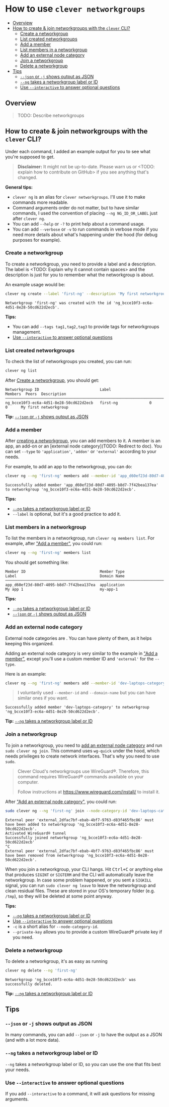 # How to use `clever networkgroups`

- [Overview](#overview)
- [How to create & join networkgroups with the `clever` CLI?](#how-to-create--join-networkgroups-with-the-clever-cli)
  - [Create a networkgroup](#create-a-networkgroup)
  - [List created networkgroups](#list-created-networkgroups)
  - [Add a member](#add-a-member)
  - [List members in a networkgroup](#list-members-in-a-networkgroup)
  - [Add an external node category](#add-an-external-node-category)
  - [Join a networkgroup](#join-a-networkgroup)
  - [Delete a networkgroup](#delete-a-networkgroup)
- [Tips](#tips)
  - [`--json` or `-j` shows output as JSON](#--json-or--j-shows-output-as-json)
  - [`--ng` takes a networkgroup label or ID](#--ng-takes-a-networkgroup-label-or-id)
  - [Use `--interactive` to answer optional questions](#use---interactive-to-answer-optional-questions)

## Overview

> TODO: Describe networkgroups

## How to create & join networkgroups with the `clever` CLI?

Under each command, I added an example output for you to see what you're supposed to get.

> **Disclaimer:** It might not be up-to-date. Please warn us or <TODO: explain how to contribute on GitHub> if you see anything that's changed.

**General tips:**

- `clever ng` is an alias for `clever networkgroups`. I'll use it to make commands more readable.
- Command arguments order do not matter, but to have similar commands, I used the convention of placing `--ng NG_ID_OR_LABEL` just after `clever ng`.
- You can add `--help` or `-?` to print help about a command usage.
- You can add `--verbose` or `-v` to run commands in verbose mode if you need more details about what's happening under the hood (for debug purposes for example).

### Create a networkgroup

To create a networkgroup, you need to provide a label and a description. The label is <TODO: Explain why it cannot contain spaces> and the description is just for you to remember what the networkgroup is about.

An example usage would be:

```sh
clever ng create --label 'first-ng' --description 'My first networkgroup'
```

```log
Networkgroup 'first-ng' was created with the id 'ng_bcce10f3-ec6a-4d51-8e28-50cd622d2ecb'.
```

**Tips:**

- You can add `--tags tag1,tag2,tag3` to provide tags for networkgroups management.
- [Use `--interactive` to answer optional questions](#use---interactive-to-answer-optional-questions)

### List created networkgroups

To check the list of networkgroups you created, you can run:

```sh
clever ng list
```

After [Create a networkgroup](#create-a-networkgroup), you should get:

```log
Networkgroup ID                           Label                 Members  Peers  Description
────────────────────────────────────────────────────────────────────────────────────────────────────────────────────────
ng_bcce10f3-ec6a-4d51-8e28-50cd622d2ecb   first-ng              0        0      My first networkgroup
```

**Tip:** [`--json` or `-j` shows output as JSON](#--json-or--j-shows-output-as-json)

### Add a member

After [creating a networkgroup](#create-a-networkgroup), you can add members to it. A member is an app, an add-on or an [external node category](TODO: Redirect to doc). You can set `--type` to `'application'`, `'addon'` or `'external'` according to your needs.

For example, to add an app to the networkgroup, you can do:

```sh
clever ng --ng 'first-ng' members add --member-id 'app_d60ef23d-80d7-4095-b8d7-7f42bea137ea' --type 'application' --domain-name 'my-app-1' --label 'My app 1'
```

```log
Successfully added member 'app_d60ef23d-80d7-4095-b8d7-7f42bea137ea' to networkgroup 'ng_bcce10f3-ec6a-4d51-8e28-50cd622d2ecb'.
```

**Tips:**

- [`--ng` takes a networkgroup label or ID](#--ng-takes-a-networkgroup-label-or-id)
- `--label` is optional, but it's a good practice to add it.

### List members in a networkgroup

To list the members in a networkgroup, run `clever ng members list`. For example, after ["Add a member"](#add-a-member), you could run:

```sh
clever ng --ng 'first-ng' members list
```

You should get something like:

```log
Member ID                                 Member Type                Label                                     Domain Name
───────────────────────────────────────────────────────────────────────────────────────────────────────────────────────────────────
app_d60ef23d-80d7-4095-b8d7-7f42bea137ea  application                My app 1                                  my-app-1
```

**Tips:**

- [`--ng` takes a networkgroup label or ID](#--ng-takes-a-networkgroup-label-or-id)
- [`--json` or `-j` shows output as JSON](#--json-or--j-shows-output-as-json)

### Add an external node category

External node categories are <TODO>. You can have plenty of them, as it helps keeping this organized.

Adding an external node category is very similar to the example in ["Add a member"](#add-a-member), except you'll use a custom member ID and `'external'` for the `--type`.

Here is an example:

```sh
clever ng --ng 'first-ng' members add --member-id 'dev-laptops-category' --type 'external' --domain-name 'dev-laptops' --label 'Developer laptops'
```

> I voluntarily used `--member-id` and `--domain-name` but you can have similar ones if you want.

```log
Successfully added member 'dev-laptops-category' to networkgroup 'ng_bcce10f3-ec6a-4d51-8e28-50cd622d2ecb'.
```

**Tip:** [`--ng` takes a networkgroup label or ID](#--ng-takes-a-networkgroup-label-or-id)

### Join a networkgroup

To join a networkgroup, you need to [add an external node category](#add-an-external-node-category) and run `sudo clever ng join`. This command uses `wg-quick` under the hood, which needs privileges to create network interfaces. That's why you need to use `sudo`.

> Clever Cloud's networkgroups use WireGuard®. Therefore, this command requires WireGuard® commands available on your computer.
>
> Follow instructions at <https://www.wireguard.com/install/> to install it.

After ["Add an external node category"](#add-an-external-node-category), you could run:

```sh
sudo clever ng --ng 'first-ng' join --node-category-id 'dev-laptops-category'
```

```log
External peer 'external_2dfac7bf-ebab-4bf7-9763-d83f465fbc86' must have been added to networkgroup 'ng_bcce10f3-ec6a-4d51-8e28-50cd622d2ecb'.
Activated WireGuard® tunnel
Successfully joined networkgroup 'ng_bcce10f3-ec6a-4d51-8e28-50cd622d2ecb'
^C
External peer 'external_2dfac7bf-ebab-4bf7-9763-d83f465fbc86' must have been removed from networkgroup 'ng_bcce10f3-ec6a-4d51-8e28-50cd622d2ecb'.
```

When you join a networkgroup, your CLI hangs. Hit <kbd><kbd>Ctrl</kbd>+<kbd>C</kbd></kbd> or anything else that produces `SIGINT` or `SIGTERM` and the CLI will automatically leave the networkgroup. In case some problem happened, or you sent a `SIGKILL` signal, you can run `sudo clever ng leave` to leave the networkgroup and clean residual files. These are stored in your OS's temporary folder (e.g. `/tmp`), so they will be deleted at some point anyway.

**Tips:**

- [`--ng` takes a networkgroup label or ID](#--ng-takes-a-networkgroup-label-or-id)
- [Use `--interactive` to answer optional questions](#use---interactive-to-answer-optional-questions)
- `-c` is a short alias for `--node-category-id`.
- `--private-key` allows you to provide a custom WireGuard® private key if you need.

### Delete a networkgroup

To delete a networkgroup, it's as easy as running

```sh
clever ng delete --ng 'first-ng'
```

```log
Networkgroup 'ng_bcce10f3-ec6a-4d51-8e28-50cd622d2ecb' was successfully deleted.
```

**Tip:** [`--ng` takes a networkgroup label or ID](#--ng-takes-a-networkgroup-label-or-id)

## Tips

### `--json` or `-j` shows output as JSON

In many commands, you can add `--json` or `-j` to have the output as a JSON (and with a lot more data).

### `--ng` takes a networkgroup label or ID

`--ng` takes a networkgroup label or ID, so you can use the one that fits best your needs.

### Use `--interactive` to answer optional questions

If you add `--interactive` to a command, it will ask questions for missing arguments.
